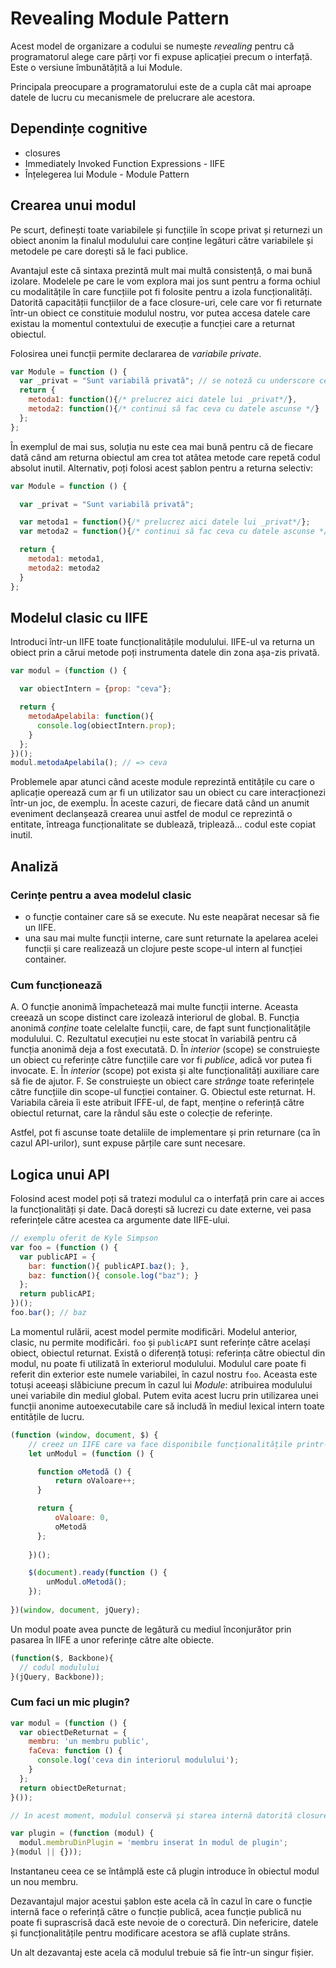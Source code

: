 # Revealing Module Pattern

Acest model de organizare a codului se numește *revealing* pentru că programatorul alege care părți vor fi expuse aplicației precum o interfață. Este o versiune îmbunătățită a lui Module.

Principala preocupare a programatorului este de a cupla cât mai aproape datele de lucru cu mecanismele de prelucrare ale acestora.

## Dependințe cognitive

- closures
- Immediately Invoked Function Expressions - IIFE
- Înțelegerea lui Module - Module Pattern

## Crearea unui modul

Pe scurt, definești toate variabilele și funcțiile în scope privat și returnezi un obiect anonim la finalul modulului care conține legături către variabilele și metodele pe care dorești să le faci publice.

Avantajul este că sintaxa prezintă mult mai multă consistență, o mai bună izolare. Modelele pe care le vom explora mai jos sunt pentru a forma ochiul cu modalitățile în care funcțiile pot fi folosite pentru a izola funcționalități. Datorită capacității funcțiilor de a face closure-uri, cele care vor fi returnate într-un obiect ce constituie modulul nostru, vor putea accesa datele care existau la momentul contextului de execuție a funcției care a returnat obiectul.

Folosirea unei funcții permite declararea de *variabile private*.

```javascript
var Module = function () {
  var _privat = "Sunt variabilă privată"; // se noteză cu underscore ceea ce intenționăm să ținem privat
  return {
    metoda1: function(){/* prelucrez aici datele lui _privat*/},
    metoda2: function(){/* continui să fac ceva cu datele ascunse */}
  };
};
```

În exemplul de mai sus, soluția nu este cea mai bună pentru că de fiecare dată când am returna obiectul am crea tot atâtea metode care repetă codul absolut inutil. Alternativ, poți folosi acest șablon pentru a returna selectiv:

```javascript
var Module = function () {

  var _privat = "Sunt variabilă privată";

  var metoda1 = function(){/* prelucrez aici datele lui _privat*/};
  var metoda2 = function(){/* continui să fac ceva cu datele ascunse */};

  return {
    metoda1: metoda1,
    metoda2: metoda2
  }
};
```

## Modelul clasic cu IIFE

Introduci într-un IIFE toate funcționalitățile modulului. IIFE-ul va returna un obiect prin a cărui metode poți instrumenta datele din zona așa-zis privată.

```javascript
var modul = (function () {

  var obiectIntern = {prop: "ceva"};

  return {
    metodaApelabila: function(){
      console.log(obiectIntern.prop);
    }
  };
})();
modul.metodaApelabila(); // => ceva
```

Problemele apar atunci când aceste module reprezintă entitățile cu care o aplicație operează cum ar fi un utilizator sau un obiect cu care interacționezi într-un joc, de exemplu. În aceste cazuri, de fiecare dată când un anumit eveniment declanșează crearea unui astfel de modul ce reprezintă o entitate, întreaga funcționalitate se dublează, triplează... codul este copiat inutil.

## Analiză

### Cerințe pentru a avea modelul clasic

- o funcție container care să se execute. Nu este neapărat necesar să fie un IIFE.
- una sau mai multe funcții interne, care sunt returnate la apelarea acelei funcții și care realizează un clojure peste scope-ul intern al funcției container.

### Cum funcționează

A. O funcție anonimă împachetează mai multe funcții interne. Aceasta creează un scope distinct care izolează interiorul de global.
B. Funcția anonimă *conține* toate celelalte funcții, care, de fapt sunt funcționalitățile modulului.
C. Rezultatul execuției nu este stocat în variabilă pentru că funcția anonimă deja a fost executată.
D. În *interior* (scope) se construiește un obiect cu referințe către funcțiile care vor fi *publice*, adică vor putea fi invocate.
E. În *interior* (scope) pot exista și alte funcționalități auxiliare care să fie de ajutor.
F. Se construiește un obiect care *strânge* toate referințele către funcțiile din scope-ul funcției container.
G. Obiectul este returnat.
H. Variabila căreia îi este atribuit IFFE-ul, de fapt, menține o referință către obiectul returnat, care la rândul său este o colecție de referințe.

Astfel, pot fi ascunse toate detaliile de implementare și prin returnare (ca în cazul API-urilor), sunt expuse părțile care sunt necesare.

## Logica unui API

Folosind acest model poți să tratezi modulul ca o interfață prin care ai acces la funcționalități și date. Dacă dorești să lucrezi cu date externe, vei pasa referințele către acestea ca argumente date IIFE-ului.

```javascript
// exemplu oferit de Kyle Simpson
var foo = (function () {
  var publicAPI = {
    bar: function(){ publicAPI.baz(); },
    baz: function(){ console.log("baz"); }
  };
  return publicAPI;
})();
foo.bar(); // baz
```

La momentul rulării, acest model permite modificări. Modelul anterior, clasic, nu permite modificări. `foo` și `publicAPI` sunt referințe către același obiect, obiectul returnat. Există o diferență totuși: referința către obiectul din modul, nu poate fi utilizată în exteriorul modulului. Modulul care poate fi referit din exterior este numele variabilei, în cazul nostru `foo`. Aceasta este totuși aceeași slăbiciune precum în cazul lui *Module*: atribuirea modulului unei variabile din mediul global. Putem evita acest lucru prin utilizarea unei funcții anonime autoexecutabile care să includă în mediul lexical intern toate entitățile de lucru.

```javascript
(function (window, document, $) {
    // creez un IIFE care va face disponibile funcționalitățile printr-un obiect
    let unModul = (function () {

      function oMetodă () {
          return oValoare++;
      }

      return {
          oValoare: 0,
          oMetodă
      };
        
    })();

    $(document).ready(function () {
        unModul.oMetodă();
    });
    
})(window, document, jQuery);
```

Un modul poate avea puncte de legătură cu mediul înconjurător prin pasarea în IIFE a unor referințe către alte obiecte.

```javascript
(function($, Backbone){
  // codul modulului
}(jQuery, Backbone));
```

### Cum faci un mic plugin?

```javascript
var modul = (function () {
  var obiectDeReturnat = {
    membru: 'un membru public',
    faCeva: function () {
      console.log('ceva din interiorul modulului');
    }
  };
  return obiectDeReturnat;
}());

// în acest moment, modulul conservă și starea internă datorită closure-ului realizat.

var plugin = (function (modul) {
  modul.membruDinPlugin = 'membru inserat în modul de plugin';
}(modul || {}));
```

Instantaneu ceea ce se întâmplă este că plugin introduce în obiectul modul un nou membru.

Dezavantajul major acestui șablon este acela că în cazul în care o funcție internă face o referință către o funcție publică, acea funcție publică nu poate fi suprascrisă dacă este nevoie de o corectură. Din nefericire, datele și funcționalitățile pentru modificare acestora se află cuplate strâns.

Un alt dezavantaj este acela că modulul trebuie să fie într-un singur fișier.

